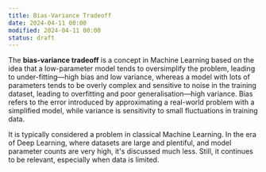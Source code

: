 ```yaml
---
title: Bias-Variance Tradeoff
date: 2024-04-11 00:00
modified: 2024-04-11 00:00
status: draft
---
```


The **bias-variance tradeoff** is a concept in Machine Learning based on the idea that a low-parameter model tends to oversimplify the problem, leading to under-fitting—high bias and low variance, whereas a model with lots of parameters tends to be overly complex and sensitive to noise in the training dataset, leading to overfitting and poor generalisation—high variance. Bias refers to the error introduced by approximating a real-world problem with a simplified model, while variance is sensitivity to small fluctuations in training data.

It is typically considered a problem in classical Machine Learning. In the era of Deep Learning, where datasets are large and plentiful, and model parameter counts are very high, it's discussed much less. Still, it continues to be relevant, especially when data is limited.
